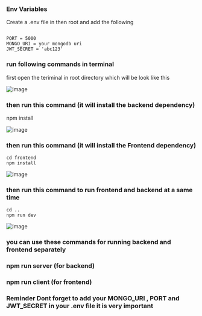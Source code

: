 

### Env Variables

Create a .env file in then root and add the following

```

PORT = 5000
MONGO_URI = your mongodb uri
JWT_SECRET = 'abc123'

```




### run following commands in terminal
first open the teriminal in root directory which will be look like this

![image](https://user-images.githubusercontent.com/53328265/117643628-39f55900-b1a6-11eb-8e76-647666d9f579.png)

### then run this command (it will install the backend dependency) 

npm install

![image](https://user-images.githubusercontent.com/53328265/117643771-64dfad00-b1a6-11eb-99f6-cbd896fdefd9.png)

### then run this command (it will install the Frontend dependency) 
```
cd frontend
npm install

```
![image](https://user-images.githubusercontent.com/53328265/117644084-bf790900-b1a6-11eb-9370-0fa10c918f57.png)

### then run this command to run frontend and backend at a same time 

```
cd ..
npm run dev
```

![image](https://user-images.githubusercontent.com/53328265/117644400-1088fd00-b1a7-11eb-91b7-f85e2ed6288c.png)

### you can use  these commands for running backend and frontend separately
### npm run server (for backend)
### npm run client (for frontend)

### Reminder Dont forget to add your MONGO_URI , PORT and  JWT_SECRET in your .env  file it is very important

